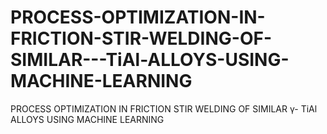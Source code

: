 # PROCESS-OPTIMIZATION-IN-FRICTION-STIR-WELDING-OF-SIMILAR---TiAl-ALLOYS-USING-MACHINE-LEARNING
PROCESS OPTIMIZATION IN FRICTION STIR WELDING OF SIMILAR γ- TiAl ALLOYS USING MACHINE LEARNING
